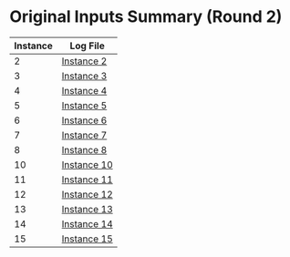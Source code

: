# Original Inputs Summary (Round 2)

| Instance | Log File |
|----------|----------|
| 2 | [Instance 2](original_inputs/instance_2.md) |
| 3 | [Instance 3](original_inputs/instance_3.md) |
| 4 | [Instance 4](original_inputs/instance_4.md) |
| 5 | [Instance 5](original_inputs/instance_5.md) |
| 6 | [Instance 6](original_inputs/instance_6.md) |
| 7 | [Instance 7](original_inputs/instance_7.md) |
| 8 | [Instance 8](original_inputs/instance_8.md) |
| 10 | [Instance 10](original_inputs/instance_10.md) |
| 11 | [Instance 11](original_inputs/instance_11.md) |
| 12 | [Instance 12](original_inputs/instance_12.md) |
| 13 | [Instance 13](original_inputs/instance_13.md) |
| 14 | [Instance 14](original_inputs/instance_14.md) |
| 15 | [Instance 15](original_inputs/instance_15.md) |